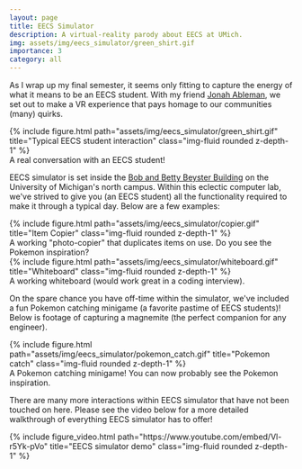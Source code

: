 ```yaml
---
layout: page
title: EECS Simulator
description: A virtual-reality parody about EECS at UMich.
img: assets/img/eecs_simulator/green_shirt.gif
importance: 3
category: all
---
```


As I wrap up my final semester, it seems only fitting to capture the energy of what it means to be an EECS student. With my friend [Jonah Ableman](https://www.linkedin.com/in/jonah-ableman/), we set out to make a VR experience that pays homage to our communities (many) quirks.

<div class="row justify-content-center">
    <div class="col-8 mt-3 mt-md-0">
        {% include figure.html path="assets/img/eecs_simulator/green_shirt.gif" title="Typical EECS student interaction" class="img-fluid rounded z-depth-1" %}
    </div>
</div>
<div class="caption">
    A real conversation with an EECS student!
</div>

EECS simulator is set inside the [Bob and Betty Beyster Building](https://cse.engin.umich.edu/about/beyster-building/) on the University of Michigan's north campus. Within this eclectic computer lab, we've strived to give you (an EECS student) all the functionality required to make it through a typical day. Below are a few examples:

<div class="row justify-content-center">
    <div class="col-8 mt-3 mt-md-0">
        {% include figure.html path="assets/img/eecs_simulator/copier.gif" title="Item Copier" class="img-fluid rounded z-depth-1" %}
    </div>
</div>
<div class="caption">
    A working "photo-copier" that duplicates items on use. Do you see the Pokemon inspiration?
</div>

<div class="row justify-content-center">
    <div class="col-8 mt-3 mt-md-0">
        {% include figure.html path="assets/img/eecs_simulator/whiteboard.gif" title="Whiteboard" class="img-fluid rounded z-depth-1" %}
    </div>
</div>
<div class="caption">
    A working whiteboard (would work great in a coding interview).
</div>

On the spare chance you have off-time within the simulator, we've included a fun Pokemon catching minigame (a favorite pastime of EECS students)! Below is footage of capturing a magnemite (the perfect companion for any engineer). 

<div class="row justify-content-center">
    <div class="col-8 mt-3 mt-md-0">
        {% include figure.html path="assets/img/eecs_simulator/pokemon_catch.gif" title="Pokemon catch" class="img-fluid rounded z-depth-1" %}
    </div>
</div>
<div class="caption">
    A Pokemon catching minigame! You can now probably see the Pokemon inspiration.
</div>

There are many more interactions within EECS simulator that have not been touched on here. Please see the video below for a more detailed walkthrough of everything EECS simulator has to offer!

<div class="row justify-content-center">
    <div class="col-8 mt-3 mt-md-0">
        {% include figure_video.html path="https://www.youtube.com/embed/Vl-r5Yk-pVo" title="EECS simulator demo" class="img-fluid rounded z-depth-1" %}
    </div>
</div>